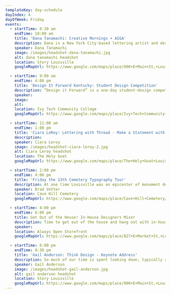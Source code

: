 ```yaml
---
templateKey: day-schedule
dayIndex: 4
dayOfWeek: Friday
events:
  - startTime: 8:30 am
    endTime: 10:00 am
    title: 'Dana Tanamachi: Creative Mornings + AIGA'
    description: Dana is a New York City-based lettering artist and designer who enjoys living a quiet life and working with her hands. In 2009, an impromptu chalk installation for a Brooklyn housewarming party landed Dana her first commission for Google and set the popular chalk-lettering trend—and her career—in motion. After working under design icon Louise Fili, she opened Tanamachi Studio, a boutique design studio specializing in custom typography and illustration for editorial, lifestyle, food, and fashion brands.
    speaker: Dana Tanamachi
    image: /images/headshot-dana-tanamachi.jpg
    alt: dana tanamachi headshot
    location: Story Louisville
    googleMapUrl: https://www.google.com/maps/place/900+E+Main+St,+Louisville,+KY+40206/@38.2541017,-85.7378052,17z/data=!3m1!4b1!4m5!3m4!1s0x886972db4be694c9:0x5714d0e59139e964!8m2!3d38.2540975!4d-85.7356165

  - startTime: 9:00 am
    endTime: 4:00 pm
    title: 'Design It Forward Kentucky: Student Design Competition'
    description: “Design it Forward” is a one-day student-design competition where students receive a design brief the morning of the competition and students from regional universities work in teams. Think Food Network's “Chopped”, but for graphic design. Throughout the day students work on creating graphics and a final presentation that they present to a panel of judges to determine the winner. The end-product is a logo and/or design project that serves a regional non-profit client. This event puts students in a real-world time crunch and also provides service-design for the region.
    speaker:
    image:
    alt:
    location: Ivy Tech Community College
    googleMapUrl: https://www.google.com/maps/place/Ivy+Tech+Community+College/@38.2531489,-85.8690082,11z/data=!4m8!1m2!2m1!1sivy+tech!3m4!1s0x0:0x6c6d5c077768313b!8m2!3d38.3894371!4d-85.7628822

  - startTime: 11:00 am
    endTime: 1:00 pm
    title: 'Ciara LeRoy: Lettering with Thread - Make a Statement with Embroidery'
    description:
    speaker: Ciara Leroy
    image: /images/headshot-ciara-leroy-2.jpg
    alt: Ciara Leroy headshot
    location: The Holy Goat
    googleMapUrl: https://www.google.com/maps/place/The+Holy+Goat+Louisville/@38.2526172,-85.7426257,17z/data=!3m1!4b1!4m8!3m7!1s0x886972c5d2b58321:0x65f4ee2680a1f67d!5m2!4m1!1i2!8m2!3d38.252613!4d-85.740437

  - startTime: 2:00 pm
    endTime: 4:00 pm
    title: 'Friday the 13th Cemetery Typography Tour'
    description: At one time Louisville was an epicenter of monument design, and Cave Hill Cemetery is filled with many beautiful examples of why. Join the Cave Hill staff on a design-centric walking tour of Louisville's Historic Cave Hill Cemetery. We will get a brief history of stone carving processes (new and old) and how that influences monument design over the years. This is your chance to find the hidden typographic gems of Cave Hill and meet the people who design, restore and preserve the monuments of this Louisville treasure. Stick around afterwards to make some of your own grave rubbings!
    speaker: Brad Vetter
    location: Cave Hill Cemetery
    googleMapUrl: https://www.google.com/maps/place/Cave+Hill+Cemetery/@38.2454051,-85.7170115,17z/data=!3m1!4b1!4m5!3m4!1s0x88697331b893bc8b:0xd96806c24a7f12cf!8m2!3d38.2454009!4d-85.7148228

  - startTime: 4:00 pm
    endTime: 6:00 pm
    title: Get Out of the House! In-House Designers Mixer
    description: Time to get out of the house and hang out with in-house creatives! Meet other in-house designers at our happy hour at the Always Open Storefront. You'll get the chance to talk shop and sign up for our online community, future involvement, and resources.
    speaker:
    location: Always Open Storefront
    googleMapUrl: https://www.google.com/maps/place/827+E+Market+St,+Louisville,+KY+40206/@38.2535377,-85.7389026,17z/data=!3m1!4b1!4m5!3m4!1s0x886972c4c43512af:0x4a596a5908153b94!8m2!3d38.2535335!4d-85.7367139

  - startTime: 6:00 pm
    endTime: 8:30 pm
    title: 'Gail Anderson: Think Design - Keynote Address'
    description: So much of our time is spent looking down, typically at some kind of screen. But there are places to find inspiration beyond Instagram or a Pinterest board. Hear tales from a “veteran” designer (as anyone of a certain age who's still working is called). Discover ways to keep your work fresh. Learn how to remain challenged. Or just show up because it's the final presentation of an amazing week—and probably the best way to jumpstart an inspired weekend. But prepare to exchange ideas with someone who's still thinking about design pretty much all the time, even 35 year in. It'll be fun.
    speaker: Gail Anderson
    image: /images/headshot-gail-anderson.jpg
    alt: gail anderson headshot
    location: Story Louisville
    googleMapUrl: https://www.google.com/maps/place/900+E+Main+St,+Louisville,+KY+40206/@38.2541017,-85.7378052,17z/data=!3m1!4b1!4m5!3m4!1s0x886972db4be694c9:0x5714d0e59139e964!8m2!3d38.2540975!4d-85.7356165
---
```

